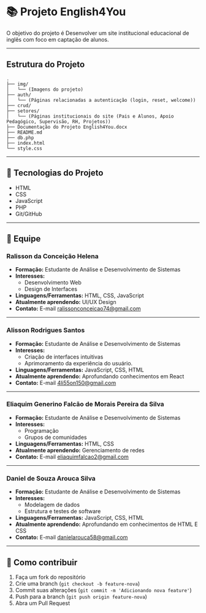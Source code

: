 # 📚 Projeto English4You

O objetivo do projeto é Desenvolver um site institucional educacional de inglês com foco em captação de alunos.  

---

## Estrutura do Projeto
```
.
├── img/
│   └── (Imagens do projeto)
├── auth/
│   └── (Páginas relacionadas a autenticação (login, reset, welcome))
├── crud/
├── setores/
│   └── (Páginas institucionais do site (Pais e Alunos, Apoio Pedagógico, Supervisão, RH, Projetos))
├── Documentação do Projeto English4You.docx
├── README.md
├── db.php
├── index.html
└── style.css

```
---

## 🚀 Tecnologias do Projeto
 - HTML
 - CSS
 - JavaScript
 - PHP
 - Git/GitHub

---


## 👥 Equipe

### Ralisson da Conceição Helena
- **Formação:** Estudante de Análise e Desenvolvimento de Sistemas
- **Interesses:**  
  - Desenvolvimento Web  
  - Design de Interfaces  
- **Linguagens/Ferramentas:** HTML, CSS, JavaScript
- **Atualmente aprendendo:** UI/UX Design  
- **Contato:** E-mail <ralissonconceicao74@gmail.com>

---

### Alisson Rodrigues Santos
- **Formação:** Estudante de Análise e Desenvolvimento de Sistemas
- **Interesses:**  
  - Criação de interfaces intuitivas
  - Aprimoramento da experiência do usuário.  
- **Linguagens/Ferramentas:** JavaScript, CSS, HTML
- **Atualmente aprendendo:** Aprofundando conhecimentos em React
- **Contato:** E-mail <4li55on150@gmail.com>

---

### Eliaquim Generino Falcão de Morais Pereira da Silva 
- **Formação:** Estudante de Análise e Desenvolvimento de Sistemas 
- **Interesses:**  
  - Programação
  - Grupos de comunidades
- **Linguagens/Ferramentas:** HTML, CSS 
- **Atualmente aprendendo:** Gerenciamento de redes
- **Contato:** E-mail <eliaquimfalcao2@gmail.com>

---

### Daniel de Souza Arouca Silva
- **Formação:**  Estudante de Análise e Desenvolvimento de Sistemas
- **Interesses:**  
  - Modelagem de dados
  - Estrutura e testes de software
- **Linguagens/Ferramentas:** JavaScript, CSS, HTML
- **Atualmente aprendendo:** Aprofundando em conhecimentos de HTML E CSS
- **Contato:** E-mail <danielarouca58@gmail.com>

---

## 📩 Como contribuir
1. Faça um fork do repositório  
2. Crie uma branch (`git checkout -b feature-nova`)  
3. Commit suas alterações (`git commit -m 'Adicionando nova feature'`)  
4. Push para a branch (`git push origin feature-nova`)  
5. Abra um Pull Request  
